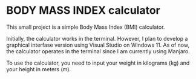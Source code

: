 # BODY MASS INDEX calculator

This small project is a simple Body Mass Index (BMI) calculator.

Initially, the calculator works in the terminal. However, I plan to develop a graphical interfase version using Visual Studio on Windows 11. As of now, the calculator operates in the terminal since I am currently using Manjaro. 

To use the calculator, you need to input your weight in kilograms (kg) and your height in meters (m).

